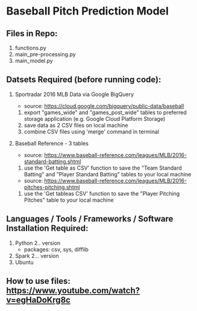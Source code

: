 # Baseball Pitch Prediction Model


## Files in Repo:
   
   1. functions.py
   2. main_pre-processing.py
   3. main_model.py

## Datsets Required (before running code):
  
   1. Sportradar 2016 MLB Data via Google BigQuery
        - source: https://cloud.google.com/bigquery/public-data/baseball
        1. export "games_wide" and "games_post_wide" tables to preferred storage application (e.g. Google Cloud Platform Storage)
        2. save data as 2 CSV files on local machine
        3. combine CSV files using 'merge' command in terminal 

   2. Baseball Reference - 3 tables
        - source: https://www.baseball-reference.com/leagues/MLB/2016-standard-batting.shtml
        1. use the 'Get table as CSV' function to save the "Team Standard Batting" and "Player Standard Batting" tables to your local machine
        - source: https://www.baseball-reference.com/leagues/MLB/2016-pitches-pitching.shtml
        1. use the 'Get tableas CSV' function to save the "Player Pitching Pitches" table to your local machine

## Languages / Tools / Frameworks / Software Installation Required:
   
   1. Python 2.. version
        - packages: csv, sys, difflib
   2. Spark 2... version
   3. Ubuntu 

## How to use files: https://www.youtube.com/watch?v=egHaDoKrg8c

